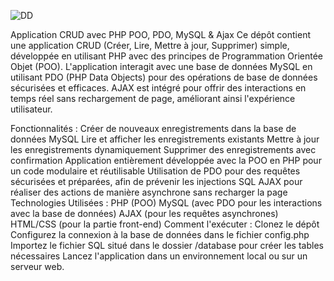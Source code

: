 


![DD](https://github.com/user-attachments/assets/da4877fc-2e71-4244-92a6-acb0eb5ba724)


Application CRUD avec PHP POO, PDO, MySQL & Ajax
Ce dépôt contient une application CRUD (Créer, Lire, Mettre à jour, Supprimer) simple, développée en utilisant PHP avec des principes de Programmation Orientée Objet (POO). L'application interagit avec une base de données MySQL en utilisant PDO (PHP Data Objects) pour des opérations de base de données sécurisées et efficaces. AJAX est intégré pour offrir des interactions en temps réel sans rechargement de page, améliorant ainsi l'expérience utilisateur.

Fonctionnalités :
Créer de nouveaux enregistrements dans la base de données MySQL
Lire et afficher les enregistrements existants
Mettre à jour les enregistrements dynamiquement
Supprimer des enregistrements avec confirmation
Application entièrement développée avec la POO en PHP pour un code modulaire et réutilisable
Utilisation de PDO pour des requêtes sécurisées et préparées, afin de prévenir les injections SQL
AJAX pour réaliser des actions de manière asynchrone sans recharger la page
Technologies Utilisées :
PHP (POO)
MySQL (avec PDO pour les interactions avec la base de données)
AJAX (pour les requêtes asynchrones)
HTML/CSS (pour la partie front-end)
Comment l'exécuter :
Clonez le dépôt
Configurez la connexion à la base de données dans le fichier config.php
Importez le fichier SQL situé dans le dossier /database pour créer les tables nécessaires
Lancez l'application dans un environnement local ou sur un serveur web.
